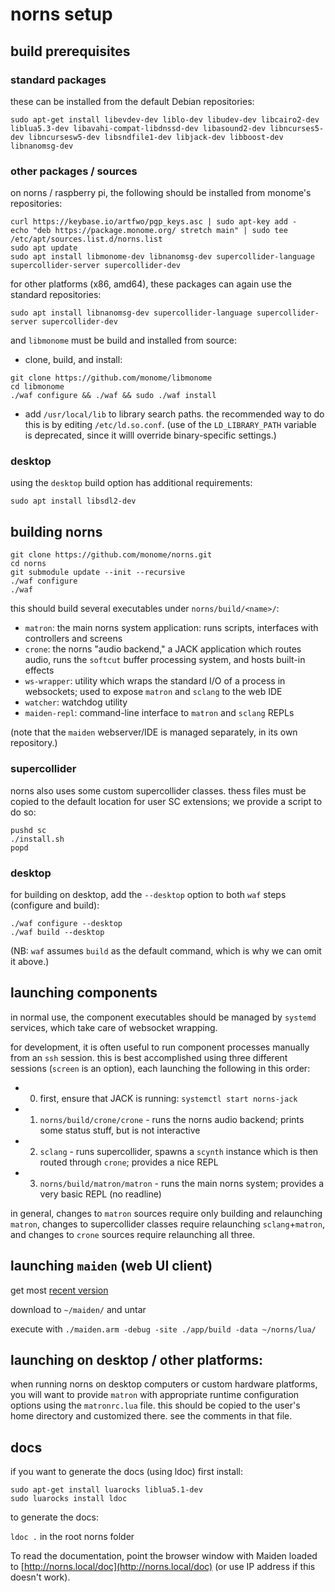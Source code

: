 # norns setup

## build prerequisites

### standard packages

these can be installed from the default Debian repositories: 

```
sudo apt-get install libevdev-dev liblo-dev libudev-dev libcairo2-dev liblua5.3-dev libavahi-compat-libdnssd-dev libasound2-dev libncurses5-dev libncursesw5-dev libsndfile1-dev libjack-dev libboost-dev libnanomsg-dev
```

### other packages / sources

on norns / raspberry pi, the following should be installed from monome's repositories:

```
curl https://keybase.io/artfwo/pgp_keys.asc | sudo apt-key add -
echo "deb https://package.monome.org/ stretch main" | sudo tee /etc/apt/sources.list.d/norns.list
sudo apt update
sudo apt install libmonome-dev libnanomsg-dev supercollider-language supercollider-server supercollider-dev
```

for other platforms (x86, amd64), these packages can again use the standard repositories:

```
sudo apt install libnanomsg-dev supercollider-language supercollider-server supercollider-dev
```

and `libmonome` must be build and installed from source:

- clone, build, and install:
```
git clone https://github.com/monome/libmonome
cd libmonome
./waf configure && ./waf && sudo ./waf install
```

- add `/usr/local/lib` to library search paths. the recommended way to do this is by editing `/etc/ld.so.conf`. (use of the `LD_LIBRARY_PATH` variable is deprecated, since it willl override binary-specific settings.)


### desktop

using the `desktop` build option has additional requirements:
```
sudo apt install libsdl2-dev
```

## building norns

```
git clone https://github.com/monome/norns.git
cd norns
git submodule update --init --recursive
./waf configure
./waf
```

this should build several executables under `norns/build/<name>/`:

- `matron`: the main norns system application: runs scripts, interfaces with controllers and screens
- `crone`: the norns "audio backend," a JACK application which routes audio, runs the `softcut` buffer processing system, and hosts built-in effects
- `ws-wrapper`: utility which wraps the standard I/O of a process in websockets; used to expose `matron` and `sclang` to the web IDE
- `watcher`: watchdog utility
- `maiden-repl`: command-line interface to `matron` and `sclang` REPLs

(note that the `maiden` webserver/IDE is managed separately, in its own repository.)

### supercollider 
norns also uses some custom supercollider classes. thess files must be copied to the default location for user SC extensions; we provide a script to do so:

```
pushd sc
./install.sh
popd
```

### desktop

for building on desktop, add the `--desktop` option to both `waf` steps (configure and build):

```
./waf configure --desktop
./waf build --desktop
```

(NB: `waf` assumes `build` as the default command, which is why we can omit it above.)


## launching components

in normal use, the component executables should be managed by `systemd` services, which take care of websocket wrapping.

for development, it is often useful to run component processes manually from an `ssh` session. this is best accomplished using three different sessions (`screen` is an option), each launching the following in this order:

- 0. first, ensure that JACK is running: `systemctl start norns-jack`
- 1. `norns/build/crone/crone` - runs the norns audio backend; prints some status stuff, but is not interactive
- 2. `sclang` - runs supercollider, spawns a `scynth` instance which is then routed through `crone`; provides a nice REPL
- 3. `norns/build/matron/matron` - runs the main norns system; provides a very basic REPL (no readline)

in general, changes to `matron` sources require only building and relaunching `matron`, changes to supercollider classes require relaunching `sclang`+`matron`, and changes to `crone` sources require relaunching all three.

## launching `maiden` (web UI client)

get most [recent version](https://github.com/monome/maiden/releases)

download to `~/maiden/` and untar

execute with `./maiden.arm -debug -site ./app/build -data ~/norns/lua/`

## launching on desktop / other platforms:

when running norns on desktop computers or custom hardware platforms, you will want to provide `matron` with appropriate runtime configuration options using the `matronrc.lua` file. this should be copied to the user's home directory and customized there. see the comments in that file.

## docs

if you want to generate the docs (using ldoc) first install:

```
sudo apt-get install luarocks liblua5.1-dev
sudo luarocks install ldoc
```

to generate the docs:

`ldoc .` in the root norns folder

To read the documentation, point the browser window with Maiden loaded to [http://norns.local/doc](http://norns.local/doc) (or use IP address if this doesn't work).

